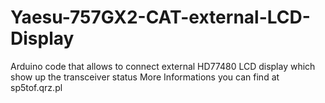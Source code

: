 # Yaesu-757GX2-CAT-external-LCD-Display
Arduino code that allows to connect external HD77480 LCD display which show up the transceiver status
More Informations you can find at sp5tof.qrz.pl 
